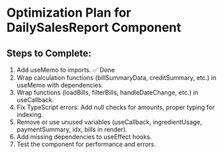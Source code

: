 # Optimization Plan for DailySalesReport Component

## Steps to Complete:
1. Add useMemo to imports. ✅ Done
2. Wrap calculation functions (billSummaryData, creditSummary, etc.) in useMemo with dependencies.
3. Wrap functions (loadBills, filterBills, handleDateChange, etc.) in useCallback.
4. Fix TypeScript errors: Add null checks for amounts, proper typing for indexing.
5. Remove or use unused variables (useCallback, ingredientUsage, paymentSummary, idx, bills in render).
6. Add missing dependencies to useEffect hooks.
7. Test the component for performance and errors.
